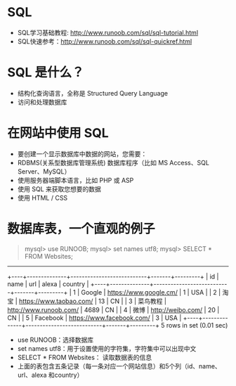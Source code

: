 # SQL
- SQL学习基础教程: http://www.runoob.com/sql/sql-tutorial.html
- SQL快速参考：http://www.runoob.com/sql/sql-quickref.html

# SQL 是什么？
- 结构化查询语言，全称是 Structured Query Language
- 访问和处理数据库

# 在网站中使用 SQL
- 要创建一个显示数据库中数据的网站，您需要：
- RDBMS(关系型数据库管理系统) 数据库程序（比如 MS Access、SQL Server、MySQL）
- 使用服务器端脚本语言，比如 PHP 或 ASP
- 使用 SQL 来获取您想要的数据
- 使用 HTML / CSS

# 数据库表，一个直观的例子
> mysql> use RUNOOB;
> mysql> set names utf8;
> mysql> SELECT * FROM Websites;

---
+----+--------------+---------------------------+-------+---------+
| id | name         | url                       | alexa | country |
+----+--------------+---------------------------+-------+---------+
| 1  | Google       | https://www.google.cm/    | 1     | USA     |
| 2  | 淘宝         | https://www.taobao.com/   | 13    | CN      |
| 3  | 菜鸟教程     | http://www.runoob.com/    | 4689  | CN      |
| 4  | 微博         | http://weibo.com/         | 20    | CN      |
| 5  | Facebook     | https://www.facebook.com/ | 3     | USA     |
+----+--------------+---------------------------+-------+---------+
5 rows in set (0.01 sec)


- use RUNOOB：选择数据库
- set names utf8：用于设置使用的字符集，字符集中可以出现中文
- SELECT * FROM Websites： 读取数据表的信息
- 上面的表包含五条记录（每一条对应一个网站信息）和5个列（id、name、url、alexa 和country）






